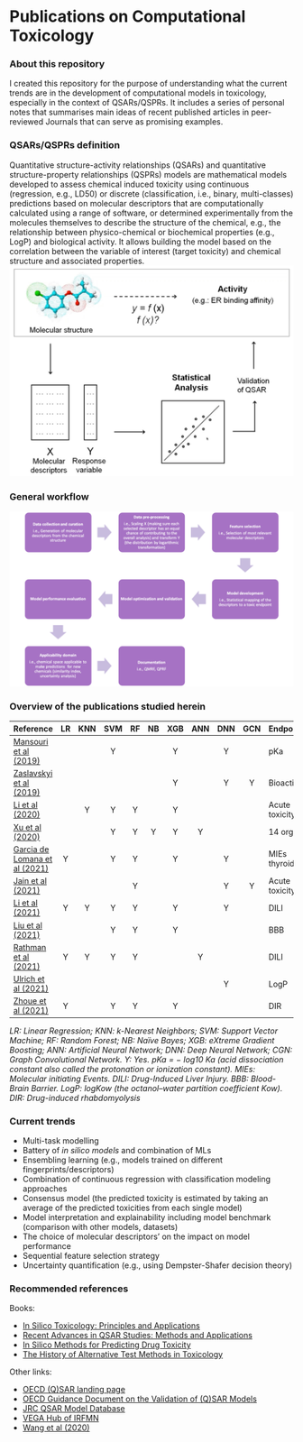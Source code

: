 # Publications on Computational Toxicology

### About this repository
I created this repository for the purpose of understanding what the current trends are in the development of computational models in toxicology, especially in the context of QSARs/QSPRs. It includes a series of personal notes that summarises main ideas of recent published articles in peer-reviewed Journals that can serve as promising examples.

### QSARs/QSPRs definition
Quantitative structure-activity relationships (QSARs) and quantitative structure-property relationships (QSPRs) models are mathematical models developed to assess chemical induced toxicity using continuous (regression, e.g., LD50) or discrete (classification, i.e., binary, multi-classes) predictions based on molecular descriptors that are computationally calculated using a range of software, or determined experimentally from the molecules themselves to describe the structure of the chemical, e.g., the relationship between physico-chemical or biochemical properties (e.g., LogP) and biological activity. It allows building the model based on the correlation between the variable of interest (target toxicity) and chemical structure and associated properties. 
<img src="QSAR%20Flow-chart.png" alt="QSAR%20Flow-chart" width="700"/>

### General workflow
<img src="QSAR%20workflow.png" alt="QSAR%20workflow" width="700"/>


### Overview of the publications studied herein

Reference | LR | KNN | SVM | RF | NB | XGB | ANN | DNN | GCN | Endpoint(s)
--- | :---: | :---: | :---: | :---: | :---: | :---: | :---: | :---: | :---: | ---
[Mansouri et al (2019)](https://github.com/nicospinu/papers-comptox/blob/main/Mansouri%20et%20al%20(2019).md) |  |  | Y |  |  | Y |  | Y |  | pKa
[Zaslavskyi et al (2019)](https://github.com/nicospinu/papers-comptox/blob/main/Zaslavskyi%20et%20al%20(2019).md) |  |  |  |  |  | Y |  | Y | Y | Bioactivity
[Li et al (2020)](https://github.com/nicospinu/papers-comptox/blob/main/Li%20et%20al%20(2020).md) |  | Y | Y | Y |  | Y |  |  |  | Acute toxicity
[Xu et al (2020)](https://github.com/nicospinu/papers-comptox/blob/main/Xu%20et%20al%20(2020).md) |  |  | Y | Y | Y | Y | Y |  |  | 14 organs
[Garcia de Lomana et al (2021)](https://github.com/nicospinu/papers-comptox/blob/main/Garcia%20de%20Lomana%20et%20al%20(2021).md) | Y |  | Y | Y |  | Y |  | Y | | MIEs thyroid
[Jain et al (2021)](https://github.com/nicospinu/papers-comptox/blob/main/Jain%20et%20al%20(2021).md) |  |  |  | Y |  |  |  | Y | Y | Acute toxicity
[Li et al (2021)](https://github.com/nicospinu/papers-comptox/blob/main/Li%20et%20al%20(2021).md) | Y | Y | Y | Y |  | Y |  | Y |  | DILI
[Liu et al (2021)](https://github.com/nicospinu/papers-comptox/blob/main/Liu%20et%20al%20(2021).md) |  |  | Y | Y |  | Y |  |  |  | BBB
[Rathman et al (2021)](https://github.com/nicospinu/papers-comptox/blob/main/Rathman%20et%20al%20(2021).md) | Y | Y | Y | Y |  |  | Y |  |  | DILI
[Ulrich et al (2021)](https://github.com/nicospinu/papers-comptox/blob/main/Ulrich%20et%20al%20(2021).md) |  |  |  |  |  |  |  | Y |  | LogP
[Zhoue et al (2021)](https://github.com/nicospinu/papers-comptox/blob/main/Zhoue%20et%20al%20(2021).md) | Y |  | Y | Y |  | Y |  |  |  | DIR

*LR: Linear Regression; KNN: k-Nearest Neighbors; SVM: Support Vector Machine; RF: Random Forest; NB: Naïve Bayes; XGB: eXtreme Gradient Boosting; ANN: Artificial Neural Network; DNN: Deep Neural Network; CGN: Graph Convolutional Network. Y: Yes. pKa = − log10 Ka (acid dissociation constant also called the protonation
or ionization constant). MIEs: Molecular initiating Events. DILI: Drug-Induced Liver Injury. BBB: Blood-Brain Barrier. LogP: logKow (the octanol–water partition coefficient Kow). DIR: Drug-induced rhabdomyolysis*

### Current trends
* Multi-task modelling
* Battery of *in silico models* and combination of MLs
* Ensembling learning (e.g., models trained on different fingerprints/descriptors)
* Combination of continuous regression with classification modeling approaches
* Consensus model (the predicted toxicity is estimated by taking an average of the predicted toxicities from each single model)
* Model interpretation and explainability including model benchmark (comparison with other models, datasets)
* The choice of molecular descriptors’ on the impact on model performance
* Sequential feature selection strategy
* Uncertainty quantification (e.g., using Dempster-Shafer decision theory)


### Recommended references
Books:
* [In Silico Toxicology: Principles and Applications](https://doi.org/10.1039/9781849732093)
* [Recent Advances in QSAR Studies: Methods and Applications](https://doi.org/10.1007/978-1-4020-9783-6)
* [In Silico Methods for Predicting Drug Toxicity](https://doi.org/10.1007/978-1-4939-3609-0)
* [The History of Alternative Test Methods in Toxicology](https://doi.org/10.1016/C2016-0-00193-6)

Other links:
* [OECD (Q)SAR landing page](https://www.oecd.org/env/ehs/risk-assessment/introductiontoquantitativestructureactivityrelationships.htm)
* [OECD Guidance Document on the Validation of (Q)SAR Models](https://www.oecd.org/officialdocuments/publicdisplaydocumentpdf/?doclanguage=en&cote=env/jm/mono(2007)2)
* [JRC QSAR Model Database](https://ec.europa.eu/jrc/en/scientific-tool/jrc-qsar-model-database)
* [VEGA Hub of IRFMN](https://www.vegahub.eu/)
* [Wang et al (2020)](https://dx.doi.org/10.1021/acs.chemrestox.0c00316)
